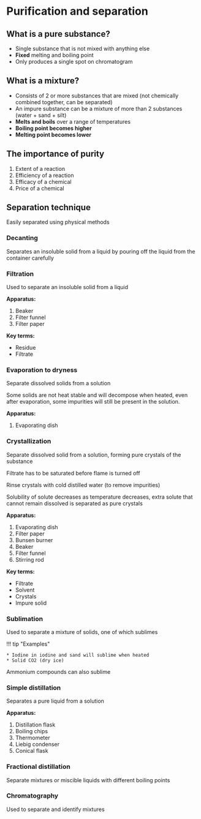 # Purification and separation

## What is a pure substance?

* Single substance that is not mixed with anything else
* **Fixed** melting and boiling point
* Only produces a single spot on chromatogram

## What is a mixture?

* Consists of 2 or more substances that are mixed (not chemically combined together, can be separated)
* An impure substance can be a mixture of more than 2 substances (water + sand + silt)
* **Melts and boils** over a range of temperatures
* **Boiling point becomes higher**
* **Melting point becomes lower**

## The importance of purity

1. Extent of a reaction
2. Efficiency of a reaction
3. Efficacy of a chemical
4. Price of a chemical

## Separation technique

Easily separated using physical methods

### Decanting

Separates an insoluble solid from a liquid by pouring off the liquid from the container carefully

### Filtration

Used to separate an insoluble solid from a liquid

**Apparatus:**

1. Beaker
2. Filter funnel
3. Filter paper

**Key terms:**

* Residue
* Filtrate

### Evaporation to dryness

Separate dissolved solids from a solution

Some solids are not heat stable and will decompose when heated, even after evaporation, some impurities will still be
present in the solution.

**Apparatus:**

1. Evaporating dish

### Crystallization

Separate dissolved solid from a solution, forming pure crystals of the substance

Filtrate has to be saturated before flame is turned off

Rinse crystals with cold distilled water (to remove impurities)

Solubility of solute decreases as temperature decreases, extra solute that cannot remain dissolved is separated as pure
crystals


**Apparatus:**

1. Evaporating dish
2. Filter paper
3. Bunsen burner
4. Beaker
5. Filter funnel
6. Stirring rod

**Key terms:**

* Filtrate
* Solvent
* Crystals
* Impure solid

### Sublimation

Used to separate a mixture of solids, one of which sublimes

!!! tip "Examples"

    * Iodine in iodine and sand will sublime when heated
    * Solid CO2 (dry ice)

Ammonium compounds can also sublime

### Simple distillation

Separates a pure liquid from a solution

**Apparatus:**

1. Distillation flask
2. Boiling chips
3. Thermometer
4. Liebig condenser
5. Conical flask

### Fractional distillation

Separate mixtures or miscible liquids with different boiling points

### Chromatography

Used to separate and identify mixtures 

